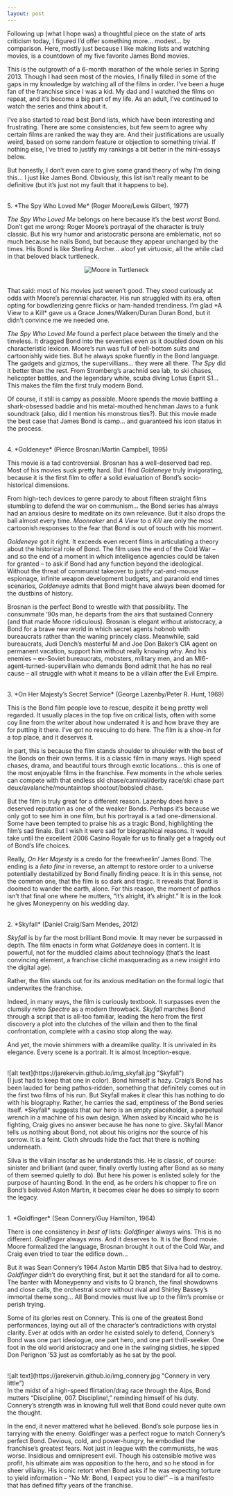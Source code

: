 ```yaml
---
layout: post
---
```


Following up (what I hope was) a thoughtful piece on the state of arts criticism today, I figured I’d offer something more… modest… by comparison. Here, mostly just because I like making lists and watching movies, is a countdown of my five favorite James Bond movies.

This is the outgrowth of a 6-month marathon of the whole series in Spring 2013. Though I had seen most of the movies, I finally filled in some of the gaps in my knowledge by watching all of the films in order. I’ve been a huge fan of the franchise since I was a kid. My dad and I watched the films on repeat, and it’s become a big part of my life. As an adult, I’ve continued to watch the series and think about it.

I’ve also started to read best Bond lists, which have been interesting and frustrating. There are some consistencies, but few seem to agree why certain films are ranked the way they are. And their justifications are usually weird, based on some random feature or objection to something trivial. If nothing else, I’ve tried to justify my rankings a bit better in the mini-essays below.

But honestly, I don’t even care to give some grand theory of why I’m doing this… I just like James Bond. Obviously, this list isn’t really meant to be definitive (but it’s just not my fault that it happens to be).

<br>
5. *The Spy Who Loved Me* (Roger Moore/Lewis Gilbert, 1977)

*The Spy Who Loved Me* belongs on here because it’s the best *worst* Bond. Don’t get me wrong: Roger Moore’s portrayal of the character is truly classic. But his wry humor and aristocratic persona are emblematic, not so much because he nails Bond, but because they appear unchanged by the times. His Bond is like Sterling Archer… aloof yet virtuosic, all the while clad in that beloved black turtleneck.
<br>
<p align="center">
<img src="https://jarekervin.github.io/img_mooreturtle.jpg" alt="Moore in Turtleneck">
</p>
<br>
That said: most of his movies just weren’t good. They stood curiously at odds with Moore’s perennial character. His run struggled with its era, often opting for bowdlerizing genre flicks or ham-handed trendiness. I’m glad *A View to a Kill* gave us a Grace Jones/Walken/Duran Duran Bond, but it didn’t convince me we needed one.

*The Spy Who Loved Me* found a perfect place between the timely and the timeless. It dragged Bond into the seventies even as it doubled down on his characteristic lexicon. Moore’s run was full of bell-bottom suits and cartoonishly wide ties. But he always spoke fluently in the Bond language. The gadgets and gizmos, the supervillians… they were all there. *The Spy* did it better than the rest. From Stromberg’s arachnid sea lab, to ski chases, helicopter battles, and the legendary white, scuba diving Lotus Esprit S1... This makes the film the first truly modern Bond.

Of course, it still is campy as possible. Moore spends the movie battling a shark-obsessed baddie and his metal-mouthed henchman Jaws to a funk soundtrack (also, did I mention his monstrous ties?). But this movie made the best case that James Bond is camp… and guaranteed his icon status in the process.

<br>
4. *Goldeneye* (Pierce Brosnan/Martin Campbell, 1995)

This movie is a tad controversial. Brosnan has a well-deserved bad rep. Most of his movies suck pretty hard. But I find *Goldeneye* truly invigorating, because it is the first film to offer a solid evaluation of Bond’s socio-historical dimensions.

From high-tech devices to genre parody to about fifteen straight films stumbling to defend the war on communism… the Bond series has always had an anxious desire to meditate on its own relevance. But it also drops the ball almost every time. *Moonraker* and *A View to a Kill* are only the most cartoonish responses to the fear that Bond is out of touch with his moment.

*Goldeneye* got it right. It exceeds even recent films in articulating a theory about the historical role of Bond. The film uses the end of the Cold War – and so the end of a moment in which intelligence agencies could be taken for granted – to ask if Bond had any function beyond the ideological. Without the threat of communist takeover to justify cat-and-mouse espionage, infinite weapon development budgets, and paranoid end times scenarios, *Goldeneye* admits that Bond might have always been doomed for the dustbins of history.

Brosnan is the perfect Bond to wrestle with that possibility. The consummate ‘90s man, he departs from the airs that sustained Connery (and that made Moore ridiculous). Brosnan is elegant without aristocracy, a Bond for a brave new world in which secret agents hobnob with bureaucrats rather than the waning princely class. Meanwhile, said bureaucrats, Judi Dench’s masterful M and Joe Don Baker’s CIA agent on permanent vacation, support him without really knowing why. And his enemies – ex-Soviet bureaucrats, mobsters, military men, and an MI6-agent-turned-supervillain who demands Bond admit that he has no real cause – all struggle with what it means to be a villain after the Evil Empire.

<br>
3. *On Her Majesty’s Secret Service* (George Lazenby/Peter R. Hunt, 1969)

This is the Bond film people love to rescue, despite it being pretty well regarded. It usually places in the top five on critical lists, often with some coy line from the writer about how underrated it is and how brave they are for putting it there. I’ve got no rescuing to do here. The film is a shoe-in for a top place, and it deserves it.

In part, this is because the film stands shoulder to shoulder with the best of the Bonds on their own terms. It is a classic film in many ways. High speed chases, drama, and beautiful tours through exotic locations… this is one of the most enjoyable films in the franchise. Few moments in the whole series can compete with that endless ski chase/carnival/derby race/ski chase part deux/avalanche/mountaintop shootout/bobsled chase.

But the film is truly great for a different reason. Lazenby does have a deserved reputation as one of the weaker Bonds. Perhaps it’s because we only got to see him in one film, but his portrayal is a tad one-dimensional. Some have been tempted to praise his as a tragic Bond, highlighting the film’s sad finale. But I wish it were sad for biographical reasons. It would take until the excellent 2006 Casino Royale for us to finally get a tragedy out of Bond’s life choices.

Really, *On Her Majesty* is a credo for the freewheelin’ James Bond. The ending is a *lieto fine* in reverse, an attempt to restore order to a universe potentially destabilized by Bond finally finding peace. It is in this sense, not the common one, that the film is so dark and tragic. It reveals that Bond is doomed to wander the earth, alone. For this reason, the moment of pathos isn’t that final one where he mutters, “it’s alright, it’s alright.” It is in the look he gives Moneypenny on his wedding day.

<br>
2. *Skyfall* (Daniel Craig/Sam Mendes, 2012)

*Skyfall* is by far the most brilliant Bond movie. It may never be surpassed in depth. The film enacts in form what *Goldeney*e does in content. It is powerful, not for the muddled claims about technology (that’s the least convincing element, a franchise cliché masquerading as a new insight into the digital age). 

Rather, the film stands out for its anxious meditation on the formal logic that underwrites the franchise.

Indeed, in many ways, the film is curiously textbook. It surpasses even the clumsily retro *Spectre* as a modern throwback. *Skyfall* marches Bond through a script that is all-too familiar, leading the hero from the first discovery a plot into the clutches of the villain and then to the final confrontation, complete with a casino stop along the way.

And yet, the movie shimmers with a dreamlike quality. It is unrivaled in its elegance. Every scene is a portrait. It is almost Inception-esque.

<br>
![alt text](https://jarekervin.github.io/img_skyfall.jpg "Skyfall")

<br>
(I just had to keep that one in color). Bond himself is hazy. Craig’s Bond has been lauded for being pathos-ridden, something that definitely comes out in the first two films of his run. But Skyfall makes it clear this has nothing to do with his biography. Rather, he carries the sad, emptiness of the Bond series itself. *Skyfall* suggests that our hero is an empty placeholder, a perpetual wrench in a machine of his own design. When asked by Kincaid who he is fighting, Craig gives no answer because he has none to give. Skyfall Manor tells us nothing about Bond, not about his origins nor the source of his sorrow. It is a feint. Cloth shrouds hide the fact that there is nothing underneath.

Silva is the villain insofar as he understands this. He is classic, of course: sinister and brilliant (and queer, finally overtly lusting after Bond as so many of them seemed quietly to do). But here his power is enlisted solely for the purpose of haunting Bond. In the end, as he orders his chopper to fire on Bond’s beloved Aston Martin, it becomes clear he does so simply to scorn the legacy.

<br>
1. *Goldfinger* (Sean Connery/Guy Hamilton, 1964)

There is one consistency in *best of* lists: *Goldfinger* always wins. This is no different. *Goldfinger* always wins. And it deserves to. It is *the* Bond movie. Moore formalized the language, Brosnan brought it out of the Cold War, and Craig even tried to tear the edifice down…

But it was Sean Connery’s 1964 Aston Martin DB5 that Silva had to destroy. *Goldfinger* didn’t do everything first, but it set the standard for all to come. The banter with Moneypenny and visits to Q branch, the final showdowns and close calls, the orchestral score without rival and Shirley Bassey’s immortal theme song… All Bond movies must live up to the film’s promise or perish trying.

Some of its glories rest on Connery. This is one of the greatest Bond performances, laying out all of the character’s contradictions with crystal clarity. Ever at odds with an order he existed solely to defend, Connery’s Bond was one part ideologue, one part hero, and one part thrill-seeker. One foot in the old world aristocracy and one in the swinging sixties, he sipped Don Perignon ’53 just as comfortably as he sat by the pool.

<br>
![alt text](https://jarekervin.github.io/img_connery.jpg "Connery in very little")

<br>
In the midst of a high-speed flirtation/drag race through the Alps, Bond mutters “Discipline, 007. Discipline!,” reminding himself of his duty. Connery’s strength was in knowing full well that Bond could never quite own the thought.

In the end, it never mattered what he believed. Bond’s sole purpose lies in tarrying with the enemy. Goldfinger was a perfect rogue to match Connery’s perfect Bond. Devious, cold, and power-hungry, he embodied the franchise’s greatest fears. Not just in league with the communists, he was worse. Insidious and omnipresent evil. Though his ostensible motive was profit, his ultimate aim was opposition to the hero, and so he stood in for sheer villainy. His iconic retort when Bond asks if he was expecting torture to yield information – “No Mr. Bond, I expect you to die!” – is a manifesto that has defined fifty years of the franchise.
